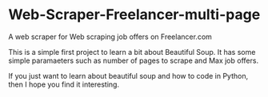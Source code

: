 # Web-Scraper-Freelancer-multi-page
A web scraper for Web scraping job offers on Freelancer.com

This is a simple first project to learn a bit about Beautiful Soup. It has some simple paramaeters such as number of pages to scrape and Max job offers.

If you just want to learn about beautiful soup and how to code in Python, then I hope you find it interesting.
